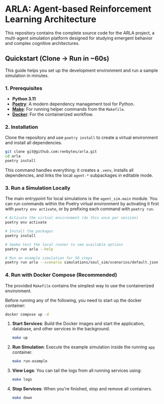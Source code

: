 # ARLA: Agent-based Reinforcement Learning Architecture

This repository contains the complete source code for the ARLA project, a multi-agent simulation platform designed for studying emergent behavior and complex cognitive architectures.

## Quickstart (Clone → Run in \~60s)

This guide helps you set up the development environment and run a sample simulation in minutes.

### 1\. Prerequisites

  - **Python 3.11**
  - **[Poetry](https://python-poetry.org/docs/#installation)**: A modern dependency management tool for Python.
  - **[Make](https://www.gnu.org/software/make/)**: For running helper commands from the `Makefile`.
  - **[Docker](https://www.docker.com/products/docker-desktop/)**: For the containerized workflow.

### 2\. Installation

Clone the repository and use `poetry install` to create a virtual environment and install all dependencies.

```bash
git clone git@github.com:renbytes/arla.git
cd arla
poetry install
```

This command handles everything: it creates a `.venv`, installs all dependencies, and links the local `agent-*` subpackages in editable mode.

### 3\. Run a Simulation Locally

The main entrypoint for local simulations is the `agent_sim.main` module. You can run commands within the Poetry virtual environment by activating it first with `poetry env activate`, or by prefixing each command with `poetry run`.

```bash
# Activate the virtual environment (do this once per session)
poetry env activate

# Install the packages
poetry install

# Smoke test the local runner to see available options
poetry run arla --help

# Run an example simulation for 50 steps
poetry run arla --scenario simulations/soul_sim/scenarios/default.json --steps 50
```

### 4\. Run with Docker Compose (Recommended)

The provided `Makefile` contains the simplest way to use the containerized environment.

Before running any of the following, you need to start up the docker container:
```bash
docker compose up -d
```

1.  **Start Services**: Build the Docker images and start the application, database, and other services in the background.

    ```bash
    make up
    ```

2.  **Run Simulation**: Execute the example simulation inside the running `app` container.

    ```bash
    make run-example
    ```

3.  **View Logs**: You can tail the logs from all running services using:

    ```bash
    make logs
    ```

4.  **Stop Services**: When you're finished, stop and remove all containers.

    ```bash
    make down
    ```